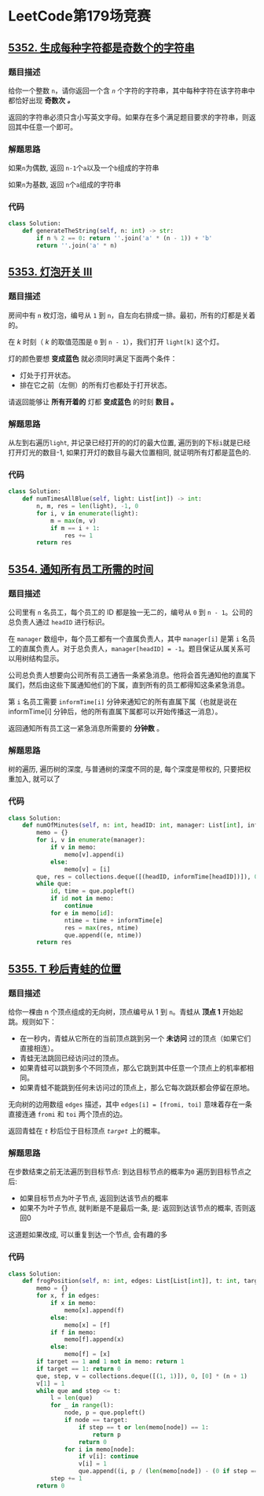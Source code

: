 # LeetCode第179场竞赛

## [5352. 生成每种字符都是奇数个的字符串](https://leetcode-cn.com/contest/weekly-contest-179/problems/generate-a-string-with-characters-that-have-odd-counts/)

###  题目描述

给你一个整数 `n`，请你返回一个含 *`n`* 个字符的字符串，其中每种字符在该字符串中都恰好出现 **奇数次** ***。***

返回的字符串必须只含小写英文字母。如果存在多个满足题目要求的字符串，则返回其中任意一个即可。

### 解题思路

如果`n`为偶数, 返回 `n-1`个`a`以及一个`b`组成的字符串

如果`n`为基数, 返回 `n`个`a`组成的字符串

### 代码

```python
class Solution:
    def generateTheString(self, n: int) -> str:
        if n % 2 == 0: return ''.join('a' * (n - 1)) + 'b'
        return ''.join('a' * n)
```

##  [5353. 灯泡开关 III](https://leetcode-cn.com/contest/weekly-contest-179/problems/bulb-switcher-iii/)

### 题目描述

房间中有 `n` 枚灯泡，编号从 `1` 到 `n`，自左向右排成一排。最初，所有的灯都是关着的。

在 *k* 时刻（ *k* 的取值范围是 `0` 到 `n - 1`），我们打开 `light[k]` 这个灯。

灯的颜色要想 **变成蓝色** 就必须同时满足下面两个条件：

- 灯处于打开状态。
- 排在它之前（左侧）的所有灯也都处于打开状态。

请返回能够让 **所有开着的** 灯都 **变成蓝色** 的时刻 **数目 。**

### 解题思路
从左到右遍历`light`, 并记录已经打开的的灯的最大位置, 遍历到的下标`i`就是已经打开灯光的数目-1, 如果打开灯的数目与最大位置相同, 就证明所有灯都是蓝色的. 

### 代码

```python
class Solution:
    def numTimesAllBlue(self, light: List[int]) -> int:
        n, m, res = len(light), -1, 0
        for i, v in enumerate(light):
            m = max(m, v)
            if m == i + 1:
                res += 1
        return res
```

## [5354. 通知所有员工所需的时间](https://leetcode-cn.com/contest/weekly-contest-179/problems/time-needed-to-inform-all-employees/)

### 题目描述

公司里有 `n` 名员工，每个员工的 ID 都是独一无二的，编号从 `0` 到 `n - 1`。公司的总负责人通过 `headID` 进行标识。

在 `manager` 数组中，每个员工都有一个直属负责人，其中 `manager[i]` 是第 `i` 名员工的直属负责人。对于总负责人，`manager[headID] = -1`。题目保证从属关系可以用树结构显示。

公司总负责人想要向公司所有员工通告一条紧急消息。他将会首先通知他的直属下属们，然后由这些下属通知他们的下属，直到所有的员工都得知这条紧急消息。

第 `i` 名员工需要 `informTime[i]` 分钟来通知它的所有直属下属（也就是说在 informTime[i] 分钟后，他的所有直属下属都可以开始传播这一消息）。

返回通知所有员工这一紧急消息所需要的 **分钟数** 。

### 解题思路

树的遍历, 遍历树的深度, 与普通树的深度不同的是, 每个深度是带权的, 只要把权重加入, 就可以了

### 代码

```python
class Solution:
    def numOfMinutes(self, n: int, headID: int, manager: List[int], informTime: List[int]) -> int:
        memo = {}
        for i, v in enumerate(manager):
            if v in memo:
                memo[v].append(i)
            else:
                memo[v] = [i]
        que, res = collections.deque([(headID, informTime[headID])]), 0
        while que:
            id, time = que.popleft()
            if id not in memo:
                continue
            for e in memo[id]:
                ntime = time + informTime[e]
                res = max(res, ntime)
                que.append((e, ntime))
        return res
```

## [5355. T 秒后青蛙的位置](https://leetcode-cn.com/contest/weekly-contest-179/problems/frog-position-after-t-seconds/)

 ### 题目描述

给你一棵由 n 个顶点组成的无向树，顶点编号从 1 到 `n`。青蛙从 **顶点 1** 开始起跳。规则如下：

- 在一秒内，青蛙从它所在的当前顶点跳到另一个 **未访问** 过的顶点（如果它们直接相连）。
- 青蛙无法跳回已经访问过的顶点。
- 如果青蛙可以跳到多个不同顶点，那么它跳到其中任意一个顶点上的机率都相同。
- 如果青蛙不能跳到任何未访问过的顶点上，那么它每次跳跃都会停留在原地。

无向树的边用数组 `edges` 描述，其中 `edges[i] = [fromi, toi]` 意味着存在一条直接连通 `fromi` 和 `toi` 两个顶点的边。

返回青蛙在 *`t`* 秒后位于目标顶点 *`target`* 上的概率。

### 解题思路

在步数结束之前无法遍历到目标节点: 到达目标节点的概率为`0`
遍历到目标节点之后:
- 如果目标节点为叶子节点, 返回到达该节点的概率
- 如果不为叶子节点, 就判断是不是最后一条, 是: 返回到达该节点的概率, 否则返回0

这道题如果改成, 可以重复到达一个节点, 会有趣的多


### 代码

```python
class Solution:
    def frogPosition(self, n: int, edges: List[List[int]], t: int, target: int) -> float:
        memo = {}
        for x, f in edges:
            if x in memo:
                memo[x].append(f)
            else:
                memo[x] = [f]
            if f in memo:
                memo[f].append(x)
            else:
                memo[f] = [x]
        if target == 1 and 1 not in memo: return 1
        if target == 1: return 0
        que, step, v = collections.deque([(1, 1)]), 0, [0] * (n + 1)
        v[1] = 1
        while que and step <= t:
            l = len(que)
            for _ in range(l):
                node, p = que.popleft()
                if node == target: 
                    if step == t or len(memo[node]) == 1:
                        return p
                    return 0
                for i in memo[node]:
                    if v[i]: continue
                    v[i] = 1
                    que.append((i, p / (len(memo[node]) - (0 if step == 0 else 1))))
            step += 1
        return 0
```



